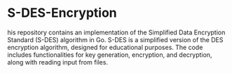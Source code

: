 # S-DES-Encryption
his repository contains an implementation of the Simplified Data Encryption Standard (S-DES) algorithm in Go. S-DES is a simplified version of the DES encryption algorithm, designed for educational purposes. The code includes functionalities for key generation, encryption, and decryption, along with reading input from files.
